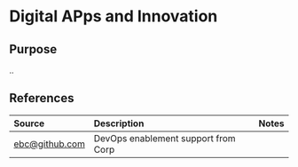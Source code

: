 # Digital APps and Innovation

## Purpose

..

## References


Source | Description | Notes
:----- | :-----  | :-----
ebc@github.com | DevOps enablement support from Corp|


